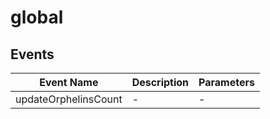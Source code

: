 # global

## Events

<!-- @vuese:global:events:start -->
|Event Name|Description|Parameters|
|---|---|---|
|updateOrphelinsCount|-|-|

<!-- @vuese:global:events:end -->


